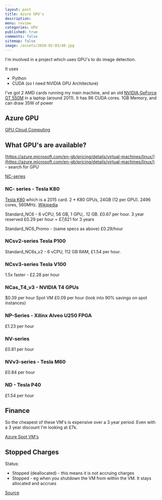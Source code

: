 ```yaml
---
layout: post
title: Azure GPU's 
description: 
menu: review
categories: GPU 
published: true 
comments: false     
sitemap: false
image: /assets/2020-02-03/40.jpg
---
```



<!-- [![Bitcoin logo](/assets/2021-02-19/bitcoin.svg "Bitcoin"){:width="500px"}](/assets/2021-02-19/bitcoin.svg) -->

I'm involved in a project which uses GPU's to do image detection.

It uses

- Python
- CUDA (so I need NVIDIA GPU Architecture)

I've got 2 AMD cards running my main machine, and an old [NVIDIA GeForce GT 550M](https://www.techpowerup.com/gpu-specs/geforce-gt-550m.c1491) in a laptop (around 2011). It has 96 CUDA cores. 1GB Memory, and can draw 35W of power

## Azure GPU

[GPU Cloud Computing](https://www.nvidia.com/en-gb/data-center/gpu-cloud-computing/microsoft-azure/)

## What GPU's are available?

[https://azure.microsoft.com/en-gb/pricing/details/virtual-machines/linux/](https://azure.microsoft.com/en-gb/pricing/details/virtual-machines/linux/) - search for GPU 

[NC-series](https://docs.microsoft.com/en-us/azure/virtual-machines/nc-series)

### NC- series - Tesla K80

[Tesla K80](https://www.nvidia.com/content/dam/en-zz/Solutions/Data-Center/tesla-product-literature/Tesla-K80-BoardSpec-07317-001-v05.pdf) which is a 2015 card. 2 * K80 GPUs, 24GB (12 per GPU). 2496 cores, 560MHz. [Wikipedia](https://en.wikipedia.org/wiki/Nvidia_Tesla)

Standard_NC6 - 6 vCPU, 56 GB, 1 GPU,. 12 GB. £0.67 per hour. 3 year reserved £0.29 per hour = £7,621 for 3 years

Standard_NC6_Promo - (same specs as above) £0.29/hour

### NCsv2-series Tesla P100

Standard_NC6s_v2 - 6 vCPU, 112 GB RAM, £1.54 per hour.

### NCsv3-series Tesla V100

1.5x faster - £2.28 per hour

### NCas_T4_v3 - NVIDIA T4 GPUs

$0.39 per hour
Spot VM £0.09 per hour (look into 90% savings on spot instances)


### NP-Series - Xilinx Alveo U250 FPGA

£1.23 per hour


### NV-series

£0.81 per hour

### NVv3-series - Tesla M60

£0.84 per hour

### ND - Tesla P40
£1.54 per hour

## Finance

So the cheapest of these VM's is expensive over a 3 year period. Even with a 3 year discount I'm looking at £7k.

[Azure Spot VM's](https://azure.microsoft.com/en-gb/pricing/spot/)



## Stopped Charges

Status: 

- Stopped (deallocated) - this means it is not accruing charges
- Stopped - eg when you shutdown the VM from within the VM. It stays allocated and accrues


[Source](https://social.msdn.microsoft.com/Forums/azure/en-US/f608528e-a9f8-45b3-8d23-4211168cc087/stopped-deallocated?forum=WAVirtualMachinesforWindows#:~:text=Stopped%20(Deallocated)%20is%20the%20new,be%20charged%20the%20compute%20time.)



